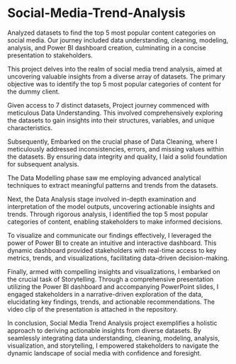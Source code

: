 # Social-Media-Trend-Analysis
Analyzed datasets to find the top 5 most popular content categories on social media. Our journey included data understanding, cleaning, modeling, analysis, and Power BI dashboard creation, culminating in a concise presentation to stakeholders.


This project delves into the realm of social media trend analysis, aimed at uncovering valuable insights from a diverse array of datasets. The primary objective was to identify the top 5 most popular categories of content for the dummy client.

Given access to 7 distinct datasets, Project journey commenced with meticulous Data Understanding. This involved comprehensively exploring the datasets to gain insights into their structures, variables, and unique characteristics.

Subsequently, Embarked on the crucial phase of Data Cleaning, where I meticulously addressed inconsistencies, errors, and missing values within the datasets. By ensuring data integrity and quality, I laid a solid foundation for subsequent analysis.

The Data Modelling phase saw me employing advanced analytical techniques to extract meaningful patterns and trends from the datasets. 

Next, the Data Analysis stage involved in-depth examination and interpretation of the model outputs, uncovering actionable insights and trends. Through rigorous analysis, I identified the top 5 most popular categories of content, enabling stakeholders to make informed decisions.

To visualize and communicate our findings effectively, I leveraged the power of Power BI to create an intuitive and interactive dashboard. This dynamic dashboard provided stakeholders with real-time access to key metrics, trends, and visualizations, facilitating data-driven decision-making.

Finally, armed with compelling insights and visualizations, I embarked on the crucial task of Storytelling. Through a comprehensive presentation utilizing the Power BI dashboard and accompanying PowerPoint slides, I engaged stakeholders in a narrative-driven exploration of the data, elucidating key findings, trends, and actionable recommendations. The video clip of the presentation is attached in the repository.

In conclusion, Social Media Trend Analysis project exemplifies a holistic approach to deriving actionable insights from diverse datasets. By seamlessly integrating data understanding, cleaning, modeling, analysis, visualization, and storytelling, I empowered stakeholders to navigate the dynamic landscape of social media with confidence and foresight.




